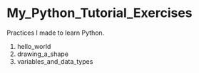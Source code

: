 # My_Python_Tutorial_Exercises

Practices I made to learn Python.

  1) hello_world
  2) drawing_a_shape
  3) variables_and_data_types
